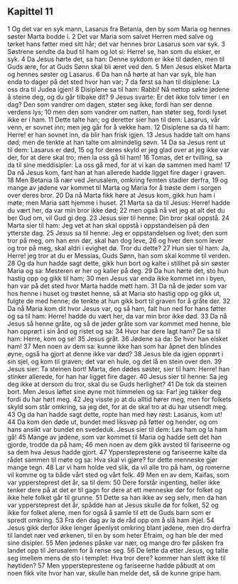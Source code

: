 ## Kapittel 11

1 Og det var en syk mann, Lasarus fra Betania, den by som Maria og hennes søster Marta bodde i.
2 Det var Maria som salvet Herren med salve og tørket hans føtter med sitt hår; det var hennes bror Lasarus som var syk.
3 Søstrene sendte da bud til ham og lot si: Herre! se, han som du elsker, er syk.
4 Da Jesus hørte det, sa han: Denne sykdom er ikke til døden, men til Guds ære, for at Guds Sønn skal bli æret ved den.
5 Men Jesus elsket Marta og hennes søster og Lasarus.
6 Da han nå hørte at han var syk, ble han enda to dager på det sted hvor han var;
7 da først sa han til disiplene: La oss dra til Judea igjen!
8 Disiplene sa til ham: Rabbi! Nå nettop søkte jødene å steine deg, og du går tilbake dit?
9 Jesus svarte: Er det ikke tolv timer i en dag? Den som vandrer om dagen, støter seg ikke, fordi han ser denne verdens lys;
10 men den som vandrer om natten, han støter seg, fordi lyset ikke er i ham.
11 Dette talte han; og deretter sier han til dem: Lasarus, vår venn, er sovnet inn; men jeg går for å vekke ham.
12 Disiplene sa da til ham: Herre! er han sovnet inn, da blir han frisk igjen.
13 Jesus hadde talt om hans død; men de tenkte at han talte om almindelig søvn.
14 Da sa Jesus rent ut til dem: Lasarus er død,
15 og for deres skyld er jeg glad over at jeg ikke var der, for at dere skal tro; men la oss gå til ham!
16 Tomas, det er tvilling, sa da til sine meddisipler: La oss gå med, for at vi kan dø sammen med ham!
17 Da nå Jesus kom, fant han at han allerede hadde ligget fire dager i graven.
18 Men Betania lå nær ved Jerusalem, omkring femten stadier derfra,
19 og mange av jødene var kommet til Marta og Maria for å trøste dem i sorgen over deres bror.
20 Da nå Marta fikk høre at Jesus kom, gikk hun ham i møte; men Maria satt hjemme i huset.
21 Marta sa da til Jesus: Herre! hadde du vært her, da var min bror ikke død;
22 men også nå vet jeg at alt det du ber Gud om, vil Gud gi deg.
23 Jesus sier til henne: Din bror skal oppstå.
24 Marta sier til ham: Jeg vet at han skal oppstå i oppstandelsen på den ytterste dag.
25 Jesus sa til henne: Jeg er oppstandelsen og livet; den som tror på meg, om han enn dør, skal han dog leve,
26 og hver den som lever og tror på meg, skal aldri i evighet dø. Tror du dette?
27 Hun sier til ham: Ja, Herre! jeg tror at du er Messias, Guds Sønn, han som skal komme til verden.
28 Og da hun hadde sagt dette, gikk hun bort og kalte i stillhet på sin søster Maria og sa: Mesteren er her og kaller på deg.
29 Da hun hørte det, sto hun hastig opp og gikk til ham;
30 men Jesus var enda ikke kommet inn i byen, han var på det sted hvor Marta hadde møtt ham.
31 Da nå de jøder som var hos henne i huset og trøstet henne, så at Maria sto hastig opp og gikk ut, fulgte de med henne; de tenkte at hun gikk bort til graven for å gråte der.
32 Da nå Maria kom dit hvor Jesus var, og så ham, falt hun ned for hans føtter og sa til ham: Herre! hadde du vært her, da var min bror ikke død.
33 Da nå Jesus så henne gråte, og så de jøder gråte som var kommet med henne, ble han opprørt i sin ånd og ristet og sa:
34 Hvor har dere lagt ham? De sa til ham: Herre, kom og se!
35 Jesus gråt.
36 Jødene sa da: Se hvor han elsket ham!
37 Men noen av dem sa: kunne ikke han som har åpnet den blindes øyne, også ha gjort at denne ikke var død?
38 Jesus ble da igjen opprørt i sin sjel, og kom til graven; det var en hule, og det lå en stein over den.
39 Jesus sier: Ta steinen bort! Marta, den dødes søster, sier til ham: Herre! han stinker allerede, for han har ligget fire dager.
40 Jesus sier til henne: Sa jeg deg ikke at dersom du tror, skal du se Guds herlighet?
41 De tok da steinen bort. Men Jesus løftet sine øyne mot himmelen og sa: Far! jeg takker deg fordi du har hørt meg.
42 Jeg visste jo at du alltid hører meg, men for folkets skyld som står omkring, sa jeg det, for at de skal tro at du har utsendt meg.
43 Og da han hadde sagt dette, ropte han med høy røst: Lasarus, kom ut!
44 Da kom den døde ut, bundet med liksvøp på føtter og hender, og om hans ansikt var bundet en svededuk. Jesus sier til dem: Løs ham og la ham gå!
45 Mange av jødene, som var kommet til Maria og hadde sett det han gjorde, trodde da på ham;
46 men noen av dem gikk avsted til fariseerne og sa dem hva Jesus hadde gjort.
47 Yppersteprestene og fariseerne kalte da rådet sammen til møte og sa: Hva skal vi gjøre? for dette menneske gjør mange tegn.
48 Lar vi ham holde ved slik, da vil alle tro på ham, og romerne vil komme og ta både vårt sted og vårt folk.
49 Men en av dem, Kaifas, som var yppersteprest det år, sa til dem:
50 Dere forstår ingenting, heller ikke tenker dere på at det er til gagn for dere at ett menneske dør for folket og ikke hele folket går til grunne.
51 Dette sa han ikke av seg selv, men da han var yppersteprest det år, spådde han at Jesus skulle dø for folket,
52 og ikke for folket alene, men for også å samle til ett de Guds barn som er spredt omkring.
53 Fra den dag av la de råd opp om å slå ham ihjel.
54 Jesus gikk derfor ikke lenger åpenlyst omkring blant jødene, men dro derfra til landet nær ved ørkenen, til en by som heter Efraim, og han ble der med sine disipler.
55 Men jødenes påske var nær, og mange dro før påsken fra landet opp til Jerusalem for å rense seg.
56 De lette da etter Jesus, og talte seg imellem mens de sto i templet: Hva tror dere? kommer han slett ikke til høytiden?
57 Men yppersteprestene og fariseerne hadde påbudt at om noen fikk vite hvor han var, skulle han melde det, så de kunne gripe ham.
